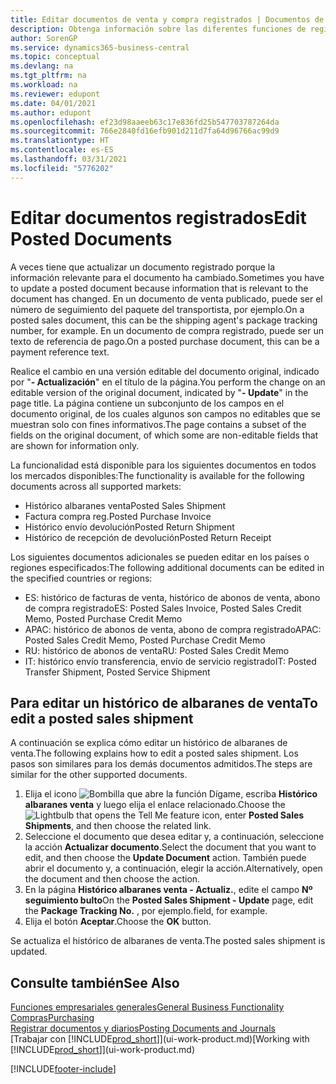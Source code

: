 ```yaml
---
title: Editar documentos de venta y compra registrados | Documentos de Microsoft
description: Obtenga información sobre las diferentes funciones de registro para registrar documentos de compra y cómo puede actualizar los documentos registrados.
author: SorenGP
ms.service: dynamics365-business-central
ms.topic: conceptual
ms.devlang: na
ms.tgt_pltfrm: na
ms.workload: na
ms.reviewer: edupont
ms.date: 04/01/2021
ms.author: edupont
ms.openlocfilehash: ef23d98aaeeb63c17e836fd25b547703787264da
ms.sourcegitcommit: 766e2840fd16efb901d211d7fa64d96766ac99d9
ms.translationtype: HT
ms.contentlocale: es-ES
ms.lasthandoff: 03/31/2021
ms.locfileid: "5776202"
---
```

# <a name="edit-posted-documents"></a><span data-ttu-id="ff906-103">Editar documentos registrados</span><span class="sxs-lookup"><span data-stu-id="ff906-103">Edit Posted Documents</span></span>

<span data-ttu-id="ff906-104">A veces tiene que actualizar un documento registrado porque la información relevante para el documento ha cambiado.</span><span class="sxs-lookup"><span data-stu-id="ff906-104">Sometimes you have to update a posted document because information that is relevant to the document has changed.</span></span> <span data-ttu-id="ff906-105">En un documento de venta publicado, puede ser el número de seguimiento del paquete del transportista, por ejemplo.</span><span class="sxs-lookup"><span data-stu-id="ff906-105">On a posted sales document, this can be the shipping agent's package tracking number, for example.</span></span> <span data-ttu-id="ff906-106">En un documento de compra registrado, puede ser un texto de referencia de pago.</span><span class="sxs-lookup"><span data-stu-id="ff906-106">On a posted purchase document, this can be a payment reference text.</span></span>

<span data-ttu-id="ff906-107">Realice el cambio en una versión editable del documento original, indicado por "**- Actualización**" en el título de la página.</span><span class="sxs-lookup"><span data-stu-id="ff906-107">You perform the change on an editable version of the original document, indicated by "**- Update**" in the page title.</span></span> <span data-ttu-id="ff906-108">La página contiene un subconjunto de los campos en el documento original, de los cuales algunos son campos no editables que se muestran solo con fines informativos.</span><span class="sxs-lookup"><span data-stu-id="ff906-108">The page contains a subset of the fields on the original document, of which some are non-editable fields that are shown for information only.</span></span>

<span data-ttu-id="ff906-109">La funcionalidad está disponible para los siguientes documentos en todos los mercados disponibles:</span><span class="sxs-lookup"><span data-stu-id="ff906-109">The functionality is available for the following documents across all supported markets:</span></span>

- <span data-ttu-id="ff906-110">Histórico albaranes venta</span><span class="sxs-lookup"><span data-stu-id="ff906-110">Posted Sales Shipment</span></span>
- <span data-ttu-id="ff906-111">Factura compra reg.</span><span class="sxs-lookup"><span data-stu-id="ff906-111">Posted Purchase Invoice</span></span>
- <span data-ttu-id="ff906-112">Histórico envío devolución</span><span class="sxs-lookup"><span data-stu-id="ff906-112">Posted Return Shipment</span></span>
- <span data-ttu-id="ff906-113">Histórico de recepción de devolución</span><span class="sxs-lookup"><span data-stu-id="ff906-113">Posted Return Receipt</span></span>

<span data-ttu-id="ff906-114">Los siguientes documentos adicionales se pueden editar en los países o regiones especificados:</span><span class="sxs-lookup"><span data-stu-id="ff906-114">The following additional documents can be edited in the specified countries or regions:</span></span>

- <span data-ttu-id="ff906-115">ES: histórico de facturas de venta, histórico de abonos de venta, abono de compra registrado</span><span class="sxs-lookup"><span data-stu-id="ff906-115">ES: Posted Sales Invoice, Posted Sales Credit Memo, Posted Purchase Credit Memo</span></span>
- <span data-ttu-id="ff906-116">APAC: histórico de abonos de venta, abono de compra registrado</span><span class="sxs-lookup"><span data-stu-id="ff906-116">APAC: Posted Sales Credit Memo, Posted Purchase Credit Memo</span></span>
- <span data-ttu-id="ff906-117">RU: histórico de abonos de venta</span><span class="sxs-lookup"><span data-stu-id="ff906-117">RU: Posted Sales Credit Memo</span></span>
- <span data-ttu-id="ff906-118">IT: histórico envío transferencia, envío de servicio registrado</span><span class="sxs-lookup"><span data-stu-id="ff906-118">IT: Posted Transfer Shipment, Posted Service Shipment</span></span>

## <a name="to-edit-a-posted-sales-shipment"></a><span data-ttu-id="ff906-119">Para editar un histórico de albaranes de venta</span><span class="sxs-lookup"><span data-stu-id="ff906-119">To edit a posted sales shipment</span></span>

<span data-ttu-id="ff906-120">A continuación se explica cómo editar un histórico de albaranes de venta.</span><span class="sxs-lookup"><span data-stu-id="ff906-120">The following explains how to edit a posted sales shipment.</span></span> <span data-ttu-id="ff906-121">Los pasos son similares para los demás documentos admitidos.</span><span class="sxs-lookup"><span data-stu-id="ff906-121">The steps are similar for the other supported documents.</span></span>

1. <span data-ttu-id="ff906-122">Elija el icono ![Bombilla que abre la función Dígame](media/ui-search/search_small.png "Dígame qué desea hacer"), escriba **Histórico albaranes venta** y luego elija el enlace relacionado.</span><span class="sxs-lookup"><span data-stu-id="ff906-122">Choose the ![Lightbulb that opens the Tell Me feature](media/ui-search/search_small.png "Tell me what you want to do") icon, enter **Posted Sales Shipments**, and then choose the related link.</span></span>
2. <span data-ttu-id="ff906-123">Seleccione el documento que desea editar y, a continuación, seleccione la acción **Actualizar documento**.</span><span class="sxs-lookup"><span data-stu-id="ff906-123">Select the document that you want to edit, and then choose the **Update Document** action.</span></span> <span data-ttu-id="ff906-124">También puede abrir el documento y, a continuación, elegir la acción.</span><span class="sxs-lookup"><span data-stu-id="ff906-124">Alternatively, open the document and then choose the action.</span></span>
3. <span data-ttu-id="ff906-125">En la página **Histórico albaranes venta - Actualiz.**, edite el campo **Nº seguimiento bulto**</span><span class="sxs-lookup"><span data-stu-id="ff906-125">On the **Posted Sales Shipment - Update** page, edit the **Package Tracking No.**</span></span> <span data-ttu-id="ff906-126">, por ejemplo.</span><span class="sxs-lookup"><span data-stu-id="ff906-126">field, for example.</span></span>
4. <span data-ttu-id="ff906-127">Elija el botón **Aceptar**.</span><span class="sxs-lookup"><span data-stu-id="ff906-127">Choose the **OK** button.</span></span>

<span data-ttu-id="ff906-128">Se actualiza el histórico de albaranes de venta.</span><span class="sxs-lookup"><span data-stu-id="ff906-128">The posted sales shipment is updated.</span></span>

## <a name="see-also"></a><span data-ttu-id="ff906-129">Consulte también</span><span class="sxs-lookup"><span data-stu-id="ff906-129">See Also</span></span>

[<span data-ttu-id="ff906-130">Funciones empresariales generales</span><span class="sxs-lookup"><span data-stu-id="ff906-130">General Business Functionality</span></span>](ui-across-business-areas.md)  
[<span data-ttu-id="ff906-131">Compras</span><span class="sxs-lookup"><span data-stu-id="ff906-131">Purchasing</span></span>](purchasing-manage-purchasing.md)  
[<span data-ttu-id="ff906-132">Registrar documentos y diarios</span><span class="sxs-lookup"><span data-stu-id="ff906-132">Posting Documents and Journals</span></span>](ui-post-documents-journals.md)  
<span data-ttu-id="ff906-133">[Trabajar con [!INCLUDE[prod_short](includes/prod_short.md)]](ui-work-product.md)</span><span class="sxs-lookup"><span data-stu-id="ff906-133">[Working with [!INCLUDE[prod_short](includes/prod_short.md)]](ui-work-product.md)</span></span>  


[!INCLUDE[footer-include](includes/footer-banner.md)]
